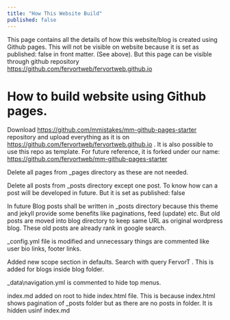 ```yaml
---
title: "How This Website Build"
published: false
---
```


This page contains all the details of how this website/blog is created using Github pages.
This will not be visible on website because it is set as published: false in front matter. (See above).
But this page can be visible through github repository https://github.com/fervortweb/fervortweb.github.io

# How to build website using Github pages.

Download https://github.com/mmistakes/mm-github-pages-starter repository and upload everything as it is on https://github.com/fervortweb/fervortweb.github.io . It is also possible to use this repo as template. For future reference, it is forked under our name: https://github.com/fervortweb/mm-github-pages-starter

Delete all pages from _pages directory as these are not needed.

Delete all posts from _posts directory except one post. To know how can a post will be developed in future. But it is set as published: false

In future Blog posts shall be written in _posts directory because this theme and jekyll provide some benefits like paginations, feed (update) etc. But old posts are moved into blog directory to keep same URL as original wordpress blog. These old posts are already rank in google search. 

_config.yml file is modified and unnecessary things are commented like user bio links, footer links. 

Added new scope section in defaults. Search with query FervorT . This is added for blogs inside blog folder. 

_data\navigation.yml is commented to hide top menus.

index.md added on root to hide index.html file. This is because index.html shows pagination of _posts folder but as there are no posts in folder. It is hidden usinf index.md


